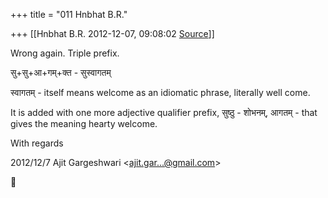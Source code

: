 +++
title = "011 Hnbhat B.R."

+++
[[Hnbhat B.R.	2012-12-07, 09:08:02 [Source](https://groups.google.com/g/samskrita/c/GGUUNKowKVA)]]



Wrong again. Triple prefix.

  

सु+सु+आ+गम्+क्त - सुस्वागतम्

  

स्वागतम् - itself means welcome as an idiomatic phrase, literally well come.

  

It is added with one more adjective qualifier prefix, सुष्ठु - शोभनम्, आगतम् - that gives the meaning hearty welcome.

  

With regards

  

  

  

  

  

  
  

2012/12/7 Ajit Gargeshwari \<[ajit.gar...@gmail.com]()\>



